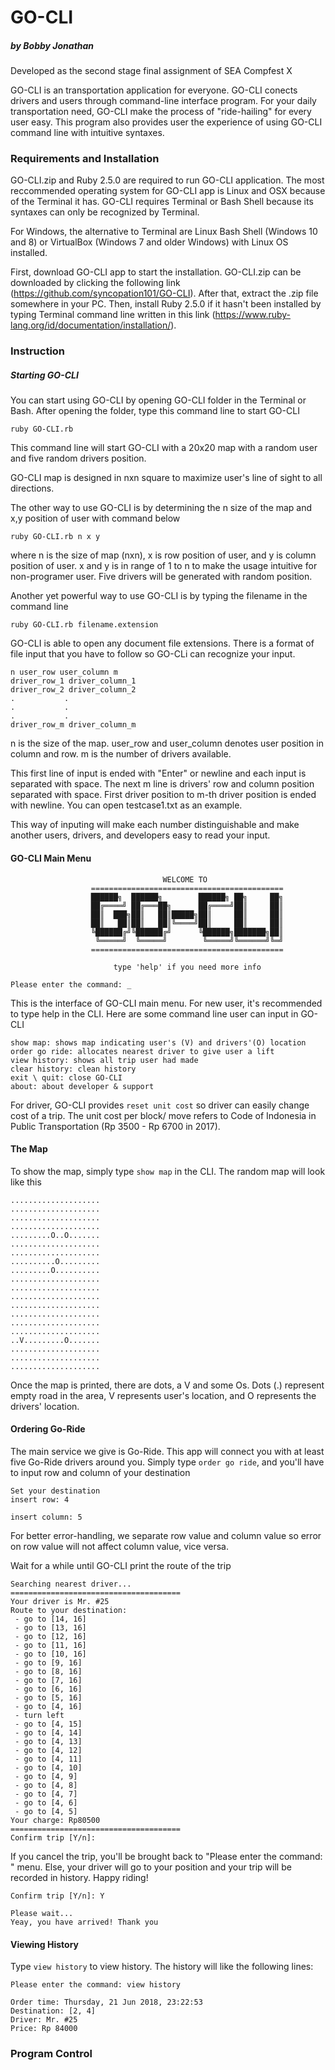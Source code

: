 # GO-CLI
##### by Bobby Jonathan

Developed as the second stage final assignment of SEA Compfest X

GO-CLI is an transportation application for everyone. GO-CLI conects drivers and users through command-line interface program. For your daily transportation need, GO-CLI make the process of "ride-hailing" for every user easy.  This program also provides user the experience of using GO-CLI command line with intuitive syntaxes.

### Requirements and Installation
GO-CLI.zip and Ruby 2.5.0 are required to run GO-CLI application. The most reccommended operating system for GO-CLI app is Linux and OSX because of the Terminal it has. GO-CLI requires Terminal or Bash Shell because its syntaxes can only be recognized by Terminal.

For Windows, the alternative to Terminal are Linux Bash Shell (Windows 10 and 8) or VirtualBox (Windows 7 and older Windows) with Linux OS installed.

First, download GO-CLI app to start the installation. GO-CLI.zip can be downloaded by clicking the following link (https://github.com/syncopation101/GO-CLI). After that, extract the .zip file somewhere in your PC. Then, install Ruby 2.5.0 if it hasn't been installed by typing Terminal command line written in this link (https://www.ruby-lang.org/id/documentation/installation/).

### Instruction
##### Starting GO-CLI
You can start using GO-CLI by opening GO-CLI folder in the Terminal or Bash. After opening the folder, type this command line to start GO-CLI
```
ruby GO-CLI.rb
```
This command line will start GO-CLI with a 20x20 map with a random user and five random drivers position.

GO-CLI map is designed in nxn square to maximize user's line of sight to all directions.

The other way to use GO-CLI is by determining the n size of the map and x,y position of user with command below
```
ruby GO-CLI.rb n x y
```
where n is the size of map (nxn), x is row position of user, and y is column position of user. x and y is in range of 1 to n to make the usage intuitive for non-programer user. Five drivers will be generated with random position. 

Another yet powerful way to use GO-CLI is by typing the filename in the command line
```
ruby GO-CLI.rb filename.extension
```
GO-CLI is able to open any document file extensions. There is a format of file input that you have to follow so GO-CLi can recognize your input.
```
n user_row user_column m
driver_row_1 driver_column_1
driver_row_2 driver_column_2
.           .
.           .
.           .
driver_row_m driver_column_m
```
n is the size of the map. user_row and user_column denotes user position in column and row. m is the number of drivers available. 

This first line of input is ended with "Enter" or newline and each input is separated with space. The next m line is drivers' row and column position separated with space. First driver position to m-th driver position is ended with newline. You can open testcase1.txt as an example.

This way of inputing will make each number distinguishable and make another users, drivers, and developers easy to read your input.

#### GO-CLI Main Menu
```
                                  WELCOME TO                  
                  =========================================== 
                  ██████╗  ██████╗        ██████╗ ██╗     ██╗
                  ██╔════╝ ██╔═══██╗      ██╔════╝██║     ██║
                  ██║  ███╗██║   ██║█████╗██║     ██║     ██║
                  ██║   ██║██║   ██║╚════╝██║     ██║     ██║
                  ╚██████╔╝╚██████╔╝      ╚██████╗███████╗██║
                   ╚═════╝  ╚═════╝        ╚═════╝╚══════╝╚═╝
                  =========================================== 

                       type 'help' if you need more info

Please enter the command: _

```
This is the interface of GO-CLI main menu. For new user, it's recommended to type help in the CLI. Here are some command line user can input in GO-CLI
```
show map: shows map indicating user's (V) and drivers'(O) location
order go ride: allocates nearest driver to give user a lift
view history: shows all trip user had made
clear history: clean history
exit \ quit: close GO-CLI
about: about developer & support
```
For driver, GO-CLI provides `reset unit cost` so driver can easily change cost of a trip. The unit cost per block/ move refers to Code of Indonesia in Public Transportation (Rp 3500 - Rp 6700 in 2017).

#### The Map
To show the map, simply type `show map` in the CLI. The random map will look like this
```
....................
....................
....................
....................
.........O..O.......
....................
....................
..........O.........
.........O..........
....................
....................
....................
....................
....................
....................
....................
..V.........O.......
....................
....................
....................

```
Once the map is printed, there are dots, a V and some Os. Dots (.) represent empty road in the area, V represents user's location, and O represents the drivers' location.

#### Ordering Go-Ride
The main service we give is Go-Ride. This app will connect you with at least five Go-Ride drivers around you. Simply type `order go ride`, and you'll have to input row and column of your destination
```
Set your destination 
insert row: 4

insert column: 5

```
For better error-handling, we separate row value and column value so error on row value will not affect column value, vice versa.

Wait for a while until GO-CLI print the route of the trip
```
Searching nearest driver...
======================================
Your driver is Mr. #25
Route to your destination:
 - go to [14, 16]
 - go to [13, 16]
 - go to [12, 16]
 - go to [11, 16]
 - go to [10, 16]
 - go to [9, 16]
 - go to [8, 16]
 - go to [7, 16]
 - go to [6, 16]
 - go to [5, 16]
 - go to [4, 16]
 - turn left
 - go to [4, 15]
 - go to [4, 14]
 - go to [4, 13]
 - go to [4, 12]
 - go to [4, 11]
 - go to [4, 10]
 - go to [4, 9]
 - go to [4, 8]
 - go to [4, 7]
 - go to [4, 6]
 - go to [4, 5]
Your charge: Rp80500
======================================
Confirm trip [Y/n]:
```
If you cancel the trip, you'll be brought back to "Please enter the command: " menu. Else, your driver will go to your position and your trip will be recorded in history. Happy riding!
```
Confirm trip [Y/n]: Y

Please wait...
Yeay, you have arrived! Thank you
```

#### Viewing History
Type `view history` to view history. The history will like the following lines:
```
Please enter the command: view history

Order time: Thursday, 21 Jun 2018, 23:22:53
Destination: [2, 4]
Driver: Mr. #25
Price: Rp 84000

```

### Program Control
